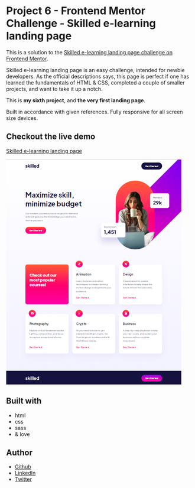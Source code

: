 # Project 6 - Frontend Mentor Challenge - Skilled e-learning landing page

This is a solution to the [Skilled e-learning landing page challenge on Frontend Mentor](https://www.frontendmentor.io/challenges/skilled-elearning-landing-page-S1ObDrZ8q).

Skilled e-learning landing page is an easy challenge, intended for newbie developers. As the official descriptions says, this page is perfect if one has learned the fundamentals of HTML & CSS, completed a couple of smaller projects, and want to take it up a notch.

This is **my sixth project**, and **the very first landing page**.

Built in accordance with given references. Fully responsive for all screen size devices.

## Checkout the live demo

[Skilled e-learning landing page](https://peac-h.github.io/6_Skilled-e-Learning-Landing-Page/)

![Skilled e-learning landing page](https://raw.githubusercontent.com/Peac-h/6_Skilled-e-Learning-Landing-Page/main/Screenshot.png)

## Built with

- html
- css
- sass
- & love

## Author

- [Github](https://github.com/Peac-h)
- [LinkedIn](https://www.linkedin.com/in/tamta-lomidze-b336b9266/)
- [Twitter](https://twitter.com/p6eac_h)
